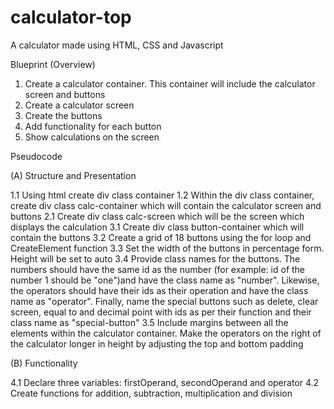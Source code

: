 # calculator-top
A calculator made using HTML, CSS and Javascript

Blueprint (Overview)
1. Create a calculator container. This container will include the calculator screen and buttons
2. Create a calculator screen
3. Create the buttons
4. Add functionality for each button
5. Show calculations on the screen

Pseudocode

(A) Structure and Presentation

1.1 Using html create div class container
1.2 Within the div class container, create div class calc-container which will contain the calculator screen and buttons
2.1 Create div class calc-screen which will be the screen which displays the calculation
3.1 Create div class button-container which will contain the buttons
3.2 Create a grid of 18 buttons using the for loop and CreateElement function
3.3 Set the width of the buttons in percentage form. Height will be set to auto
3.4 Provide class names for the buttons. The numbers should have the same id as the number 
(for example: id of the number 1 should be "one")and have the class name as "number". Likewise, the operators should have their ids as their operation and have the class name as "operator". Finally, name the special buttons such as delete, clear screen, equal to and decimal point with ids as per their function and their
class name as "special-button"
3.5 Include margins between all the elements within the calculator container. Make the operators on the right of the calculator longer in height by adjusting the top and bottom padding

(B) Functionality

4.1 Declare three variables: firstOperand, secondOperand and operator
4.2 Create functions for addition, subtraction, multiplication and division